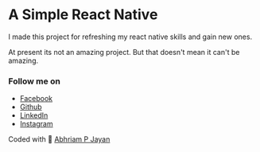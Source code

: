 # A Simple React Native

I made this project for refreshing my react native skills and gain new ones.

At present its not an amazing project. But that doesn't mean it can't be amazing. 

### Follow me on
* [Facebook](https://facebook.com/abhirampjayan)
* [Github](https://github.com/abhirampjayan)
* [LinkedIn](https://linkedin.com/in/abhirampjayan)
* [Instagram](https://instagram.com/abhirampjayan)

Coded with 💚 [Abhriam P Jayan](https://abhirampjayan.com/)